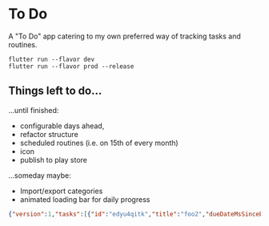 # To Do

A "To Do" app catering to my own preferred way of tracking tasks and routines. 

```
flutter run --flavor dev
flutter run --flavor prod --release
```

## Things left  to do...

...until finished:

- configurable days ahead, 
- refactor structure
- scheduled routines (i.e. on 15th of every month)
- icon
- publish to play store

...someday maybe:

- Import/export categories
- animated loading bar for daily progress



```json
{"version":1,"tasks":[{"id":"edyu4qitk","title":"foo2","dueDateMsSinceEpoch":0,"notes":""}],"routines":[{"id":"5wmshc0m9","title":"bar2","recurNum":1,"recurLen":"days","notes":""}]}
```